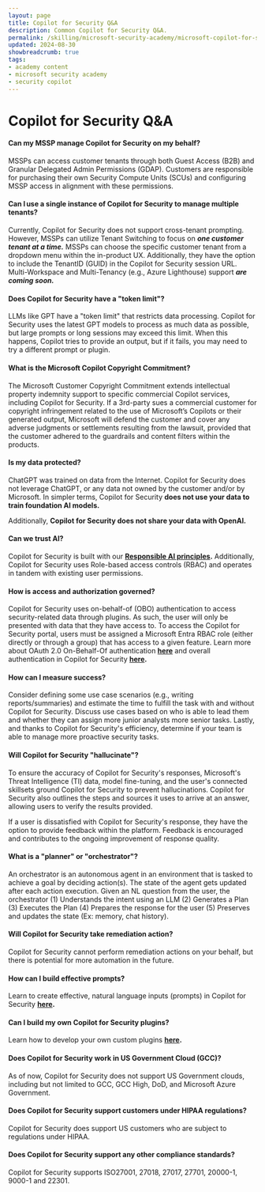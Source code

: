 ```yaml
---
layout: page
title: Copilot for Security Q&A
description: Common Copilot for Security Q&A.
permalink: /skilling/microsoft-security-academy/microsoft-copilot-for-security-qa
updated: 2024-08-30
showbreadcrumb: true
tags: 
- academy content
- microsoft security academy
- security copilot
---
```


# Copilot for Security Q&A

#### Can my MSSP manage Copilot for Security on my behalf?
MSSPs can access customer tenants through both Guest Access (B2B) and Granular Delegated Admin Permissions (GDAP). Customers are responsible for purchasing their own Security Compute Units (SCUs) and configuring MSSP access in alignment with these permissions.

#### Can I use a single instance of Copilot for Security to manage multiple tenants?
Currently, Copilot for Security does not support cross-tenant prompting. However, MSSPs can utilize Tenant Switching to focus on ***one customer tenant at a time.*** MSSPs can choose the specific customer tenant from a dropdown menu within the in-product UX. Additionally, they have the option to include the TenantID (GUID) in the Copilot for Security session URL. Multi-Workspace and Multi-Tenancy (e.g., Azure Lighthouse) support ***are coming soon.***

#### Does Copilot for Security have a "token limit"?
LLMs like GPT have a "token limit" that restricts data processing. Copilot for Security uses the latest GPT models to process as much data as possible, but large prompts or long sessions may exceed this limit. When this happens, Copilot tries to provide an output, but if it fails, you may need to try a different prompt or plugin.

#### What is the Microsoft Copilot Copyright Commitment?
The Microsoft Customer Copyright Commitment extends intellectual property indemnity support to specific commercial Copilot services, including Copilot for Security. If a 3rd-party sues a commercial customer for copyright infringement related to the use of Microsoft’s Copilots or their generated output, Microsoft will defend the customer and cover any adverse judgments or settlements resulting from the lawsuit, provided that the customer adhered to the guardrails and content filters within the products.

#### Is my data protected?
ChatGPT was trained on data from the Internet. Copilot for Security does not leverage ChatGPT, or any data not owned by the customer and/or by Microsoft. In simpler terms, Copilot for Security **does not use your data to train foundation AI models.**

Additionally, **Copilot for Security does not share your data with OpenAI.**

#### Can we trust AI?
Copilot for Security is built with our **[Responsible AI principles](https://www.microsoft.com/en-us/ai/responsible-ai?activetab=pivot1%3aprimaryr6).** Additionally, Copilot for Security uses Role-based access controls (RBAC) and operates in tandem with existing user permissions.

#### How is access and authorization governed?
Copilot for Security uses on-behalf-of (OBO) authentication to access security-related data through plugins. As such, the user will only be presented with data that they have access to. To access the Copilot for Security portal, users must be assigned a Microsoft Entra RBAC role (either directly or through a group) that has access to a given feature. Learn more about OAuth 2.0 On-Behalf-Of authentication **[here](https://learn.microsoft.com/en-us/entra/identity-platform/v2-oauth2-on-behalf-of-flow)** and overall authentication in Copilot for Security **[here](https://learn.microsoft.com/en-us/security-copilot/authentication).**

#### How can I measure success?
Consider defining some use case scenarios (e.g., writing reports/summaries) and estimate the time to fulfill the task with and without Copilot for Security. Discuss use cases based on who is able to lead them and whether they can assign more junior analysts more senior tasks. Lastly, and thanks to Copilot for Security's efficiency, determine if your team is able to manage more proactive security tasks.

#### Will Copilot for Security "hallucinate"?
To ensure the accuracy of Copilot for Security's responses, Microsoft's Threat Intelligence (TI) data, model fine-tuning, and the user's connected skillsets ground Copilot for Security to prevent hallucinations. Copilot for Security also outlines the steps and sources it uses to arrive at an answer, allowing users to verify the results provided.

If a user is dissatisfied with Copilot for Security's response, they have the option to provide feedback within the platform. Feedback is encouraged and contributes to the ongoing improvement of response quality.

#### What is a "planner" or "orchestrator"?
An orchestrator is an autonomous agent in an environment that is tasked to achieve a goal by deciding action(s). The state of the agent gets updated after each action execution. Given an NL question from the user, the orchestrator (1) Understands the intent using an LLM (2) Generates a Plan (3) Executes the Plan (4) Prepares the response for the user (5) Preserves and updates the state (Ex: memory, chat history).

#### Will Copilot for Security take remediation action?
Copilot for Security cannot perform remediation actions on your behalf, but there is potential for more automation in the future.

#### How can I build effective prompts?
Learn to create effective, natural language inputs (prompts) in Copilot for Security **[here](https://learn.microsoft.com/en-us/security-copilot/prompting-tips).**

#### Can I build my own Copilot for Security plugins?
Learn how to develop your own custom plugins **[here](https://learn.microsoft.com/en-us/security-copilot/manage-plugins?tabs=securitycopilotplugin#custom-plugins).**

#### Does Copilot for Security work in US Government Cloud (GCC)?
As of now, Copilot for Security does not support US Government clouds, including but not limited to GCC, GCC High, DoD, and Microsoft Azure Government.

#### Does Copilot for Security support customers under HIPAA regulations?
Copilot for Security does support US customers who are subject to regulations under HIPAA.

#### Does Copilot for Security support any other compliance standards?
Copilot for Security supports ISO27001, 27018, 27017, 27701, 20000-1, 9000-1 and 22301.